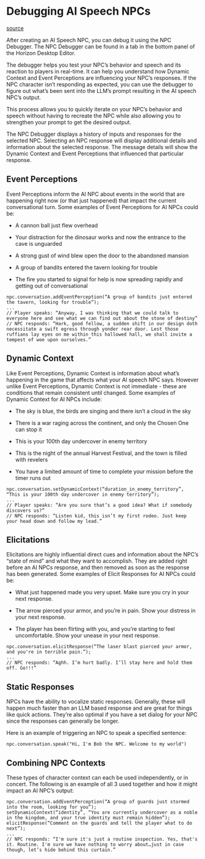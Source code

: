 # Debugging AI Speech NPCs

[source](https://developers.meta.com/horizon-worlds/learn/documentation/desktop-editor/npcs/ai-speech-npcs/debugging-ai-speech-npcs)

After creating an AI Speech NPC, you can debug it using the NPC Debugger. The NPC Debugger can be found in a tab in the bottom panel of the Horizon Desktop Editor.

The debugger helps you test your NPC’s behavior and speech and its reaction to players in real-time. It can help you understand how Dynamic Context and Event Perceptions are influencing your NPC’s responses. If the NPC character isn’t responding as expected, you can use the debugger to figure out what’s been sent into the LLM’s prompt resulting in the AI speech NPC’s output.

This process allows you to quickly iterate on your NPC’s behavior and speech without having to recreate the NPC while also allowing you to strengthen your prompt to get the desired output.

The NPC Debugger displays a history of inputs and responses for the selected NPC. Selecting an NPC response will display additional details and information about the selected response. The message details will show the Dynamic Context and Event Perceptions that influenced that particular response.

## Event Perceptions

Event Perceptions inform the AI NPC about events in the world that are happening right now (or that just happened) that impact the current conversational turn. Some examples of Event Perceptions for AI NPCs could be:

*   A cannon ball just flew overhead

*   Your distraction for the dinosaur works and now the entrance to the cave is unguarded

*   A strong gust of wind blew open the door to the abandoned mansion

*   A group of bandits entered the tavern looking for trouble

*   The fire you started to signal for help is now spreading rapidly and getting out of conversational

```
npc.conversation.addEventPerception(“A group of bandits just entered the tavern, looking for trouble”);
...
// Player speaks: “Anyway, I was thinking that we could talk to everyone here and see what we can find out about the stone of destiny”
// NPC responds: “Hark, good fellow, a sudden shift in our design doth necessitate a swift egress through yonder rear door. Lest those ruffians lay eyes on me within this hallowed hall, we shall invite a tempest of woe upon ourselves.”
```

## Dynamic Context

Like Event Perceptions, Dynamic Context is information about what’s happening in the game that affects what your AI speech NPC says. However unlike Event Perceptions, Dynamic Context is not immediate - these are conditions that remain consistent until changed. Some examples of Dynamic Context for AI NPCs include:

*   The sky is blue, the birds are singing and there isn’t a cloud in the sky

*   There is a war raging across the continent, and only the Chosen One can stop it

*   This is your 100th day undercover in enemy territory

*   This is the night of the annual Harvest Festival, and the town is filled with revelers

*   You have a limited amount of time to complete your mission before the timer runs out

```
npc.conversation.setDynamicContext(“duration_in_enemy_territory”, “This is your 100th day undercover in enemy territory”);
...
// Player speaks: “Are you sure that’s a good idea? What if somebody discovers us?”
// NPC responds: “Listen kid, this isn’t my first rodeo. Just keep your head down and follow my lead.”
```

## Elicitations

Elicitations are highly influential direct cues and information about the NPC’s “state of mind” and what they want to accomplish. They are added right before an AI NPCs response, and then removed as soon as the response has been generated. Some examples of Elicit Responses for AI NPCs could be:

*   What just happened made you very upset. Make sure you cry in your next response.

*   The arrow pierced your armor, and you’re in pain. Show your distress in your next response.

*   The player has been flirting with you, and you’re starting to feel uncomfortable. Show your unease in your next response.

```
npc.conversation.elicitResponse(“The laser blast pierced your armor, and you're in terrible pain.”);
...
// NPC responds: “Aghh. I’m hurt badly. I’ll stay here and hold them off. Go!!!”
```

## Static Responses

NPCs have the ability to vocalize static responses. Generally, these will happen much faster than an LLM based response and are great for things like quick actions. They’re also optimal if you have a set dialog for your NPC since the responses can generally be longer.

Here is an example of triggering an NPC to speak a specified sentence:

```
npc.conversation.speak("Hi, I'm Bob the NPC. Welcome to my world")
```

## Combining NPC Contexts

These types of character context can each be used independently, or in concert. The following is an example of all 3 used together and how it might impact an AI NPC’s output:

```
npc.conversation.addEventPerception(“A group of guards just stormed into the room, looking for you”);
setDynamicContext(“identity”, “You are currently undercover as a noble in the kingdom, and your true identity must remain hidden”);
elicitResponse(“Comment on the guards and tell the player what to do next”);
...
// NPC responds: “I'm sure it's just a routine inspection. Yes, that's it. Routine. I'm sure we have nothing to worry about…just in case though, let’s hide behind this curtain.”
```

 

 

 

 

 

 

 

 

 

 

 

 

 

 

 

 

 

 

 

 

 

 

 

 

 

 

 

 

 

 

 

 

 

 

 

 

 

 

 

 

 

 

 

 

 

 